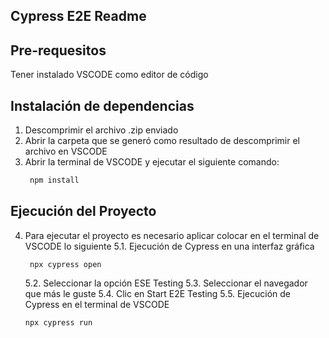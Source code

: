 ## Cypress E2E Readme

## Pre-requesitos

Tener instalado VSCODE como editor de código

## Instalación de dependencias

1. Descomprimir el archivo .zip enviado
2. Abrir la carpeta que se generó como resultado de descomprimir el archivo en VSCODE
3. Abrir la terminal de VSCODE y ejecutar el siguiente comando:
   ```sh
    npm install

## Ejecución del Proyecto

4. Para ejecutar el proyecto es necesario aplicar colocar en el terminal de VSCODE lo siguiente
    5.1. Ejecución de Cypress en una interfaz gráfica
   
        npx cypress open
   
    5.2. Seleccionar la opción ESE Testing
    5.3. Seleccionar el navegador que más le guste
    5.4. Clic en Start E2E Testing
    5.5. Ejecución de Cypress en el terminal de VSCODE

       npx cypress run
